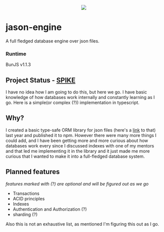 <p align="center"><img src="https://api.lucabubi.me/chart?username=probablyarth&repository=jason-engine&color=orange" href="star history"></img></p>

# jason-engine
A full fledged database engine over json files.
### Runtime

BunJS v1.1.3

## Project Status - [SPIKE](<https://en.wikipedia.org/wiki/Spike_(software_development)>)

I have no idea how I am going to do this, but here we go.
I have basic knowledge of how databases work internally and constantly learning as I go.
Here is a simple(or complex (?)) implementation in typescript.

## Why?

I created a basic type-safe ORM library for json files (here's a [link](https://github.com/probablyarth/jason) to that) last year and published it to npm.
However there were many more things I could add, and I have been getting more and more curious about how databases work every since I discussed indexes with one of my mentors and that led me implementing it in the library and it just made me more curious that I wanted to make it into a full-fledged database system.

## Planned features

_features marked with (?) are optional and will be figured out as we go_

- Transactions
- ACID principles
- Indexes
- Authentication and Authorization (?)
- sharding (?)

Also this is not an exhaustive list, as mentioned I'm figuring this out as I go.
